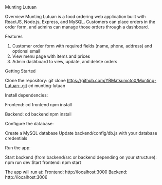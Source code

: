 Munting Lutuan 

Overview
Munting Lutuan is a food ordering web application built with ReactJS, Node.js, Express, and MySQL. Customers can place orders in the order form, and admins can manage those orders through a dashboard.

Features

1. Customer order form with required fields (name, phone, address) and optional email
2. View menu page with items and prices
3. Admin dashboard to view, update, and delete orders

Getting Started

Clone the repository:
git clone https://github.com/YBMatsumoto0/Munting-Lutuan-.git
cd munting-lutuan

Install dependencies:
   
Frontend:
cd frontend
npm install


Backend:
cd backend
npm install

Configure the database:
   
Create a MySQL database
Update backend/config/db.js with your database credentials

Run the app:

Start backend (from backend/src or backend depending on your structure): npm run dev
Start frontend: npm start


The app will run at:
Frontend: http://localhost:3000
Backend: http://localhost:3006

